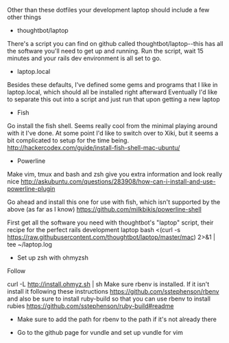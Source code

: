 Other than these dotfiles your development laptop should include a few other things

- thoughtbot/laptop

There's a script you can find on github called thoughtbot/laptop--this has all the software you'll need to get up and running. Run the script, wait 15 minutes and your rails dev environment is all set to go.

- laptop.local

Besides these defaults, I've defined some gems and programs that I like in laptop.local, which should all be installed right afterward
Eventually I'd like to separate this out into a script and just run that upon getting a new laptop


- Fish

Go install the fish shell. Seems really cool from the minimal playing around with it I've done. At some point I'd like to switch over to Xiki, but it seems a bit complicated to setup for the time being.
http://hackercodex.com/guide/install-fish-shell-mac-ubuntu/

- Powerline

Make vim, tmux and bash and zsh give you extra information and look really nice
http://askubuntu.com/questions/283908/how-can-i-install-and-use-powerline-plugin

Go ahead and install this one for use with fish, which isn't supported by the above (as far as I know)
https://github.com/milkbikis/powerline-shell

First get all the software you need with thoughtbot's "laptop" script, their recipe for the perfect rails development laptop
bash <(curl -s https://raw.githubusercontent.com/thoughtbot/laptop/master/mac) 2>&1 | tee ~/laptop.log
- Set up zsh with ohmyzsh

Follow

curl -L http://install.ohmyz.sh | sh
Make sure rbenv is installed. If it isn't install it following these instructions
https://github.com/sstephenson/rbenv
and also be sure to install ruby-build so that you can use rbenv to install rubies
https://github.com/sstephenson/ruby-build#readme

- Make sure to add the path for rbenv to the path if it's not already there

- Go to the github page for vundle and set up vundle for vim

